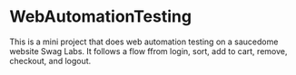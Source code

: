 # WebAutomationTesting
This is a mini project that does web automation testing on a saucedome website Swag Labs. It follows a flow ffrom login, sort, add to cart, remove, checkout, and logout.

